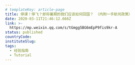 ```yaml
---
# templateKey: article-page
title: 停课！停飞？即将暑期的我们应该如何回国？ （内附一手航司政策）
date: 2020-03-11T21:46:12.666Z
link: >-
  https://mp.weixin.qq.com/s/tGmgg5BG6mEpP9fis9kr-A
status: published
countryCode:
instituteSlug:
tags:
  - 经验指南
  - Tutorial
---
```

